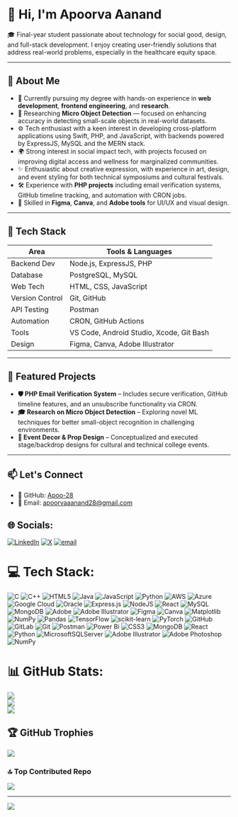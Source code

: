 # 👋 Hi, I'm Apoorva Aanand

🎓 Final-year student passionate about technology for social good, design, and full-stack development. I enjoy creating user-friendly solutions that address real-world problems, especially in the healthcare equity space.

---

## 💼 About Me

- 🌱 Currently pursuing my degree with hands-on experience in **web development**, **frontend engineering**, and **research**.
- 🧠 Researching **Micro Object Detection** — focused on enhancing accuracy in detecting small-scale objects in real-world datasets.
- ⚙️ Tech enthusiast with a keen interest in developing cross-platform applications using Swift, PHP, and JavaScript, with backends powered by ExpressJS, MySQL and the MERN stack.
- 🌍 Strong interest in social impact tech, with projects focused on improving digital access and wellness for marginalized communities.
- ✨ Enthusiastic about creative expression, with experience in art, design, and event styling for both technical symposiums and cultural festivals.
- 🛠️ Experience with **PHP projects** including email verification systems, GitHub timeline tracking, and automation with CRON jobs.
- 🎨 Skilled in **Figma**, **Canva**, and **Adobe tools** for UI/UX and visual design.

---

## 🔧 Tech Stack

| Area           | Tools & Languages                                     |
|----------------|--------------------------------------------------------|
| Backend Dev    | Node.js, ExpressJS, PHP                                |
| Database       | PostgreSQL, MySQL                                      |
| Web Tech       | HTML, CSS, JavaScript                                  |
| Version Control| Git, GitHub                                            |
| API Testing    | Postman                                                |
| Automation     | CRON, GitHub Actions                                   |
| Tools          | VS Code, Android Studio, Xcode, Git Bash               |
| Design         | Figma, Canva, Adobe Illustrator                        |

---

## 📌 Featured Projects

- **🛡️ PHP Email Verification System** – Includes secure verification, GitHub timeline features, and an unsubscribe functionality via CRON.
- **🎓 Research on Micro Object Detection** – Exploring novel ML techniques for better small-object recognition in challenging environments.
- **🎨 Event Decor & Prop Design** – Conceptualized and executed stage/backdrop designs for cultural and technical college events.

---

## 📫 Let's Connect

- 🔗 GitHub: [Apoo-28](https://github.com/Apoo-28)
- 📧 Email: apoorvaaanand28@gmail.com


## 🌐 Socials:
[![LinkedIn](https://img.shields.io/badge/LinkedIn-%230077B5.svg?logo=linkedin&logoColor=white)](https://linkedin.com/in/https://www.linkedin.com/in/apoorvaaanand28) [![X](https://img.shields.io/badge/X-black.svg?logo=X&logoColor=white)](https://x.com/apoorva_281) [![email](https://img.shields.io/badge/Email-D14836?logo=gmail&logoColor=white)](mailto:apoorvaaanand28@gmail.com) 

# 💻 Tech Stack:
![C](https://img.shields.io/badge/c-%2300599C.svg?style=for-the-badge&logo=c&logoColor=white) ![C++](https://img.shields.io/badge/c++-%2300599C.svg?style=for-the-badge&logo=c%2B%2B&logoColor=white) ![HTML5](https://img.shields.io/badge/html5-%23E34F26.svg?style=for-the-badge&logo=html5&logoColor=white) ![Java](https://img.shields.io/badge/java-%23ED8B00.svg?style=for-the-badge&logo=openjdk&logoColor=white) ![JavaScript](https://img.shields.io/badge/javascript-%23323330.svg?style=for-the-badge&logo=javascript&logoColor=%23F7DF1E) ![Python](https://img.shields.io/badge/python-3670A0?style=for-the-badge&logo=python&logoColor=ffdd54) ![AWS](https://img.shields.io/badge/AWS-%23FF9900.svg?style=for-the-badge&logo=amazon-aws&logoColor=white) ![Azure](https://img.shields.io/badge/azure-%230072C6.svg?style=for-the-badge&logo=microsoftazure&logoColor=white) ![Google Cloud](https://img.shields.io/badge/GoogleCloud-%234285F4.svg?style=for-the-badge&logo=google-cloud&logoColor=white) ![Oracle](https://img.shields.io/badge/Oracle-F80000?style=for-the-badge&logo=oracle&logoColor=white) ![Express.js](https://img.shields.io/badge/express.js-%23404d59.svg?style=for-the-badge&logo=express&logoColor=%2361DAFB) ![NodeJS](https://img.shields.io/badge/node.js-6DA55F?style=for-the-badge&logo=node.js&logoColor=white) ![React](https://img.shields.io/badge/react-%2320232a.svg?style=for-the-badge&logo=react&logoColor=%2361DAFB) ![MySQL](https://img.shields.io/badge/mysql-4479A1.svg?style=for-the-badge&logo=mysql&logoColor=white) ![MongoDB](https://img.shields.io/badge/MongoDB-%234ea94b.svg?style=for-the-badge&logo=mongodb&logoColor=white) ![Adobe](https://img.shields.io/badge/adobe-%23FF0000.svg?style=for-the-badge&logo=adobe&logoColor=white) ![Adobe Illustrator](https://img.shields.io/badge/adobe%20illustrator-%23FF9A00.svg?style=for-the-badge&logo=adobe%20illustrator&logoColor=white) ![Figma](https://img.shields.io/badge/figma-%23F24E1E.svg?style=for-the-badge&logo=figma&logoColor=white) ![Canva](https://img.shields.io/badge/Canva-%2300C4CC.svg?style=for-the-badge&logo=Canva&logoColor=white) ![Matplotlib](https://img.shields.io/badge/Matplotlib-%23ffffff.svg?style=for-the-badge&logo=Matplotlib&logoColor=black) ![NumPy](https://img.shields.io/badge/numpy-%23013243.svg?style=for-the-badge&logo=numpy&logoColor=white) ![Pandas](https://img.shields.io/badge/pandas-%23150458.svg?style=for-the-badge&logo=pandas&logoColor=white) ![TensorFlow](https://img.shields.io/badge/TensorFlow-%23FF6F00.svg?style=for-the-badge&logo=TensorFlow&logoColor=white) ![scikit-learn](https://img.shields.io/badge/scikit--learn-%23F7931E.svg?style=for-the-badge&logo=scikit-learn&logoColor=white) ![PyTorch](https://img.shields.io/badge/PyTorch-%23EE4C2C.svg?style=for-the-badge&logo=PyTorch&logoColor=white) ![GitHub](https://img.shields.io/badge/github-%23121011.svg?style=for-the-badge&logo=github&logoColor=white) ![GitLab](https://img.shields.io/badge/gitlab-%23181717.svg?style=for-the-badge&logo=gitlab&logoColor=white) ![Git](https://img.shields.io/badge/git-%23F05033.svg?style=for-the-badge&logo=git&logoColor=white) ![Postman](https://img.shields.io/badge/Postman-FF6C37?style=for-the-badge&logo=postman&logoColor=white) ![Power Bi](https://img.shields.io/badge/power_bi-F2C811?style=for-the-badge&logo=powerbi&logoColor=black) ![CSS3](https://img.shields.io/badge/css3-%231572B6.svg?style=for-the-badge&logo=css3&logoColor=white) ![MongoDB](https://img.shields.io/badge/MongoDB-%234ea94b.svg?style=for-the-badge&logo=mongodb&logoColor=white) ![React](https://img.shields.io/badge/react-%2320232a.svg?style=for-the-badge&logo=react&logoColor=%2361DAFB) ![Python](https://img.shields.io/badge/python-3670A0?style=for-the-badge&logo=python&logoColor=ffdd54) ![MicrosoftSQLServer](https://img.shields.io/badge/Microsoft%20SQL%20Server-CC2927?style=for-the-badge&logo=microsoft%20sql%20server&logoColor=white) ![Adobe Illustrator](https://img.shields.io/badge/adobe%20illustrator-%23FF9A00.svg?style=for-the-badge&logo=adobe%20illustrator&logoColor=white) ![Adobe Photoshop](https://img.shields.io/badge/adobe%20photoshop-%2331A8FF.svg?style=for-the-badge&logo=adobe%20photoshop&logoColor=white) ![NumPy](https://img.shields.io/badge/numpy-%23013243.svg?style=for-the-badge&logo=numpy&logoColor=white)
# 📊 GitHub Stats:
![](https://github-readme-stats.vercel.app/api?username=Apoo-28&theme=radical&hide_border=false&include_all_commits=false&count_private=false)<br/>
![](https://nirzak-streak-stats.vercel.app/?user=Apoo-28&theme=radical&hide_border=false)<br/>
![](https://github-readme-stats.vercel.app/api/top-langs/?username=Apoo-28&theme=radical&hide_border=false&include_all_commits=false&count_private=false&layout=compact)

## 🏆 GitHub Trophies
![](https://github-profile-trophy.vercel.app/?username=Apoo-28&theme=radical&no-frame=false&no-bg=false&margin-w=4)

### 🔝 Top Contributed Repo
![](https://github-contributor-stats.vercel.app/api?username=Apoo-28&limit=5&theme=radical&combine_all_yearly_contributions=true)

---
[![](https://visitcount.itsvg.in/api?id=Apoo-28&icon=0&color=8)](https://visitcount.itsvg.in)

<!-- Proudly created with GPRM ( https://gprm.itsvg.in ) -->
